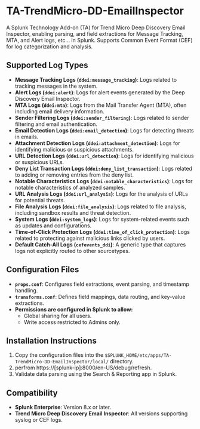 # TA-TrendMicro-DD-EmailInspector
A Splunk Technology Add-on (TA) for Trend Micro Deep Discovery Email Inspector, enabling parsing, and field extractions for Message Tracking, MTA, and Alert logs, etc... in Splunk. Supports Common Event Format (CEF) for log categorization and analysis.

## Supported Log Types

- **Message Tracking Logs (`ddei:message_tracking`)**: Logs related to tracking messages in the system.
- **Alert Logs (`ddei:alert`)**: Logs for alert events generated by the Deep Discovery Email Inspector.
- **MTA Logs (`ddei:mta`)**: Logs from the Mail Transfer Agent (MTA), often including email delivery information.
- **Sender Filtering Logs (`ddei:sender_filtering`)**: Logs related to sender filtering and email authentication.
- **Email Detection Logs (`ddei:email_detection`)**: Logs for detecting threats in emails.
- **Attachment Detection Logs (`ddei:attachment_detection`)**: Logs for identifying malicious or suspicious attachments.
- **URL Detection Logs (`ddei:url_detection`)**: Logs for identifying malicious or suspicious URLs.
- **Deny List Transaction Logs (`ddei:deny_list_transaction`)**: Logs related to adding or removing entries from the deny list.
- **Notable Characteristics Logs (`ddei:notable_characteristics`)**: Logs for notable characteristics of analyzed samples.
- **URL Analysis Logs (`ddei:url_analysis`)**: Logs for the analysis of URLs for potential threats.
- **File Analysis Logs (`ddei:file_analysis`)**: Logs related to file analysis, including sandbox results and threat detection.
- **System Logs (`ddei:system_logs`)**: Logs for system-related events such as updates and configurations.
- **Time-of-Click Protection Logs (`ddei:time_of_click_protection`)**: Logs related to protecting against malicious links clicked by users.
- **Default Catch-All Logs (`cefevents_ddi`)**: A generic type that captures logs not explicitly routed to other sourcetypes.

## Configuration Files

- **`props.conf`**: Configures field extractions, event parsing, and timestamp handling.
- **`transforms.conf`**: Defines field mappings, data routing, and key-value extractions.
- **Permissions are configured in Splunk to allow:**
  - Global sharing for all users.
  - Write access restricted to Admins only.

## Installation Instructions

1. Copy the configuration files into the `$SPLUNK_HOME/etc/apps/TA-TrendMicro-DD-EmailInspector/local/` directory.
2. perfrom https://[splunk-ip]:8000/en-US/debug/refresh.
3. Validate data parsing using the Search & Reporting app in Splunk.

## Compatibility
- **Splunk Enterprise**: Version 8.x or later.
- **Trend Micro Deep Discovery Email Inspector**: All versions supporting syslog or CEF logs.
